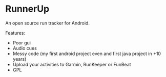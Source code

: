 RunnerUp
========

An open source run tracker for Android.

Features:
- Poor gui
- Audio cues
- Messy code (my first android project even and first java project in +10 years)
- Upload your activities to Garmin, RunKeeper or FunBeat
- GPL

